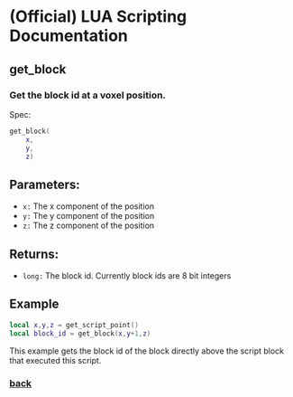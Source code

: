 
# (Official) LUA Scripting Documentation

## get_block

### Get the block id at a voxel position.

Spec:
```lua
get_block(
	x,
	y,
	z)
```
## Parameters:
- `x:` The x component of the position
- `y:` The y component of the position
- `z:` The z component of the position
## Returns:
- `long:` The block id. Currently block ids are 8 bit integers
## Example
```lua
local x,y,z = get_script_point()
local block_id = get_block(x,y+1,z)
```
This example gets the block id of the block directly above the script block that executed this script.
### [back](../blocks)
